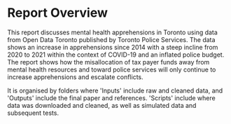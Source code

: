 # Report Overview

This report discusses mental health apprehensions in Toronto using data from Open Data Toronto published by Toronto Police Services. The data shows an increase in apprehensions since 2014 with a steep incline from 2020 to 2021 within the context of COVID-19 and an inflated police budget. The report shows how the misallocation of tax payer funds away from mental health resources and toward police services will only continue to increase apprehensions and escalate conflicts. 

It is organised by folders where 'Inputs' include raw and cleaned data, and 'Outputs' include the final paper and references. 'Scripts' include where data was downloaded and cleaned, as well as simulated data and subsequent tests.